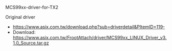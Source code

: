 MCS99xx-driver-for-TX2

Original driver

- https://www.asix.com.tw/download.php?sub=driverdetail&PItemID=119- 
- Download: https://www.asix.com.tw/FrootAttach/driver/MCS99xx_LINUX_Driver_v3.1.0_Source.tar.gz

